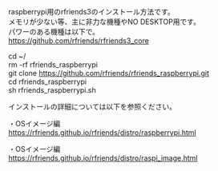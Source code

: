 raspberrypi用のrfriends3のインストール方法です。  
メモリが少ない等、主に非力な機種やNO DESKTOP用です。  
パワーのある機種は以下で。  
https://github.com/rfriends/rfriends3_core  
    
cd  ~/    
rm -rf rfriends_raspberrypi  
git clone https://github.com/rfriends/rfriends_raspberrypi.git  
cd rfriends_raspberrypi  
sh rfriends_raspberrypi.sh  
   
インストールの詳細については以下を参照ください。  
  
・OSイメージ編  
https://rfriends.github.io/rfriends/distro/raspberrypi.html  
  
・OSイメージ編  
https://rfriends.github.io/rfriends/distro/raspi_image.html  
  

  
  
